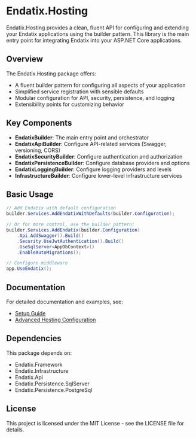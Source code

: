 # Endatix.Hosting

Endatix.Hosting provides a clean, fluent API for configuring and extending your Endatix applications using the builder pattern. This library is the main entry point for integrating Endatix into your ASP.NET Core applications.

## Overview

The Endatix.Hosting package offers:

- A fluent builder pattern for configuring all aspects of your application
- Simplified service registration with sensible defaults
- Modular configuration for API, security, persistence, and logging
- Extensibility points for customizing behavior

## Key Components

- **EndatixBuilder**: The main entry point and orchestrator
- **EndatixApiBuilder**: Configure API-related services (Swagger, versioning, CORS)
- **EndatixSecurityBuilder**: Configure authentication and authorization
- **EndatixPersistenceBuilder**: Configure database providers and options
- **EndatixLoggingBuilder**: Configure logging providers and levels
- **InfrastructureBuilder**: Configure lower-level infrastructure services

## Basic Usage

```csharp
// Add Endatix with default configuration
builder.Services.AddEndatixWithDefaults(builder.Configuration);

// Or for more control, use the builder pattern:
builder.Services.AddEndatix(builder.Configuration)
    .Api.AddSwagger().Build()
    .Security.UseJwtAuthentication().Build()
    .UseSqlServer<AppDbContext>()
    .EnableAutoMigrations();

// Configure middleware
app.UseEndatix();
```

## Documentation

For detailed documentation and examples, see:

- [Setup Guide](https://docs.endatix.com/docs/getting-started/setup-nuget-package)
- [Advanced Hosting Configuration](https://docs.endatix.com/docs/building-your-solution/hosting)

## Dependencies

This package depends on:

- Endatix.Framework
- Endatix.Infrastructure
- Endatix.Api
- Endatix.Persistence.SqlServer
- Endatix.Persistence.PostgreSql

## License

This project is licensed under the MIT License - see the LICENSE file for details.
